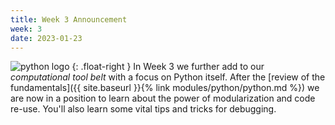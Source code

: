 ```yaml
---
title: Week 3 Announcement
week: 3
date: 2023-01-23
---
```


![python logo](https://www.python.org/static/img/python-logo.png)
{: .float-right }
In Week 3 we further add to our *computational tool belt* with a focus on
Python itself. After the [review of the fundamentals]({{ site.baseurl
}}{% link modules/python/python.md %}) we are now in a position to
learn about the power of modularization and code re-use. You'll also
learn some vital tips and tricks for debugging.

